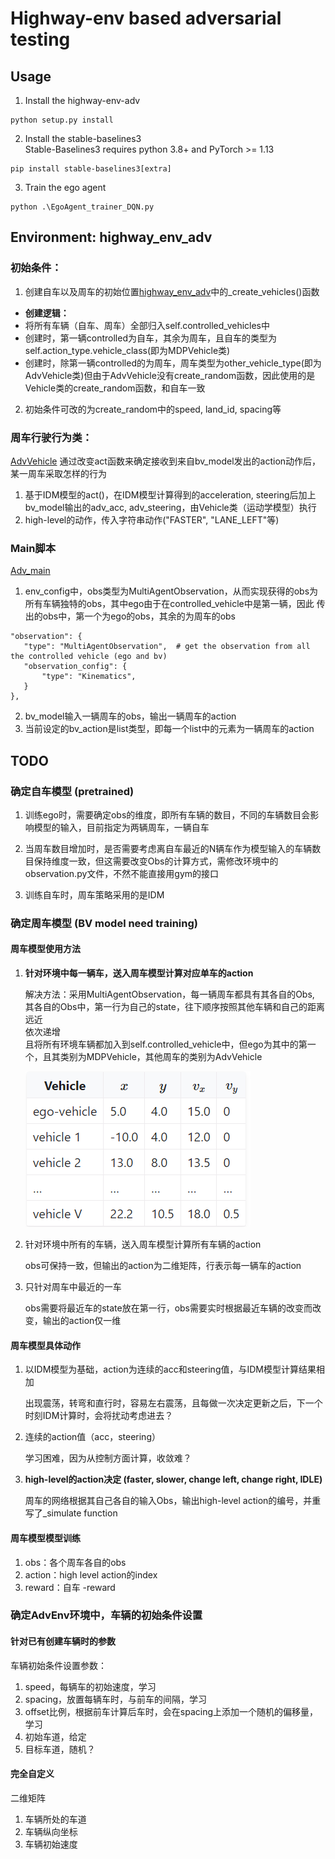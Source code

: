 # Highway-env based adversarial testing

## Usage
1. Install the highway-env-adv
```
python setup.py install
```
2. Install the stable-baselines3  
Stable-Baselines3 requires python 3.8+ and PyTorch >= 1.13
```
pip install stable-baselines3[extra]
```
3. Train the ego agent
```
python .\EgoAgent_trainer_DQN.py
```

## Environment: highway_env_adv
### 初始条件：
1. 创建自车以及周车的初始位置[highway_env_adv](highway_env/envs/highway_env_adv.py)中的_create_vehicles()函数  
* **创建逻辑：**
* 将所有车辆（自车、周车）全部归入self.controlled_vehicles中
* 创建时，第一辆controlled为自车，其余为周车，且自车的类型为self.action_type.vehicle_class(即为MDPVehicle类)
* 创建时，除第一辆controlled的为周车，周车类型为other_vehicle_type(即为AdvVehicle类)但由于AdvVehicle没有create_random函数，因此使用的是Vehicle类的create_random函数，和自车一致
2. 初始条件可改的为create_random中的speed, land_id, spacing等

### 周车行驶行为类：
[AdvVehicle](highway_env/vehicle/behavior.py)
通过改变act函数来确定接收到来自bv_model发出的action动作后，某一周车采取怎样的行为
1. 基于IDM模型的act()，在IDM模型计算得到的acceleration, steering后加上bv_model输出的adv_acc, adv_steering，由Vehicle类（运动学模型）执行
2. high-level的动作，传入字符串动作("FASTER", "LANE_LEFT"等)

### Main脚本
[Adv_main](Adv_main.py)
1. env_config中，obs类型为MultiAgentObservation，从而实现获得的obs为所有车辆独特的obs，其中ego由于在controlled_vehicle中是第一辆，因此
传出的obs中，第一个为ego的obs，其余的为周车的obs
```
"observation": {
   "type": "MultiAgentObservation",  # get the observation from all the controlled vehicle (ego and bv)
   "observation_config": {
       "type": "Kinematics",
   }
},
```
2. bv_model输入一辆周车的obs，输出一辆周车的action
3. 当前设定的bv_action是list类型，即每一个list中的元素为一辆周车的action

## TODO
### 确定自车模型 (pretrained)  
1. 训练ego时，需要确定obs的维度，即所有车辆的数目，不同的车辆数目会影响模型的输入，目前指定为两辆周车，一辆自车

2. 当周车数目增加时，是否需要考虑离自车最近的N辆车作为模型输入的车辆数目保持维度一致，但这需要改变Obs的计算方式，需修改环境中的observation.py文件，不然不能直接用gym的接口
3. 训练自车时，周车策略采用的是IDM

### 确定周车模型 (BV model need training)

#### 周车模型使用方法

1. **针对环境中每一辆车，送入周车模型计算对应单车的action**

   解决方法：采用MultiAgentObservation，每一辆周车都具有其各自的Obs, 其各自的Obs中，第一行为自己的state，往下顺序按照其他车辆和自己的距离远近  
   依次递增  
   且将所有环境车辆都加入到self.controlled_vehicle中，但ego为其中的第一个，且其类别为MDPVehicle，其他周车的类别为AdvVehicle

   ![image-20230806153552331](image/obs.jpeg)

2. 针对环境中所有的车辆，送入周车模型计算所有车辆的action

   obs可保持一致，但输出的action为二维矩阵，行表示每一辆车的action

3. 只针对周车中最近的一车

   obs需要将最近车的state放在第一行，obs需要实时根据最近车辆的改变而改变，输出的action仅一维

#### 周车模型具体动作

1. 以IDM模型为基础，action为连续的acc和steering值，与IDM模型计算结果相加

   出现震荡，转弯和直行时，容易左右震荡，且每做一次决定更新之后，下一个时刻IDM计算时，会将扰动考虑进去？

2. 连续的action值（acc，steering）

   学习困难，因为从控制方面计算，收敛难？

3. **high-level的action决定 (faster, slower, change left, change right, IDLE)**

   周车的网络根据其自己各自的输入Obs，输出high-level action的编号，并重写了_simulate function

#### 周车模型模型训练

1. obs：各个周车各自的obs
2. action：high level action的index
3. reward：自车 -reward

### 确定AdvEnv环境中，车辆的初始条件设置

#### 针对已有创建车辆时的参数

车辆初始条件设置参数：

1. speed，每辆车的初始速度，学习
2. spacing，放置每辆车时，与前车的间隔，学习
3. offset比例，根据前车计算后车时，会在spacing上添加一个随机的偏移量，学习
4. 初始车道，给定
5. 目标车道，随机？

#### 完全自定义

二维矩阵

1. 车辆所处的车道
2. 车辆纵向坐标
3. 车辆初始速度